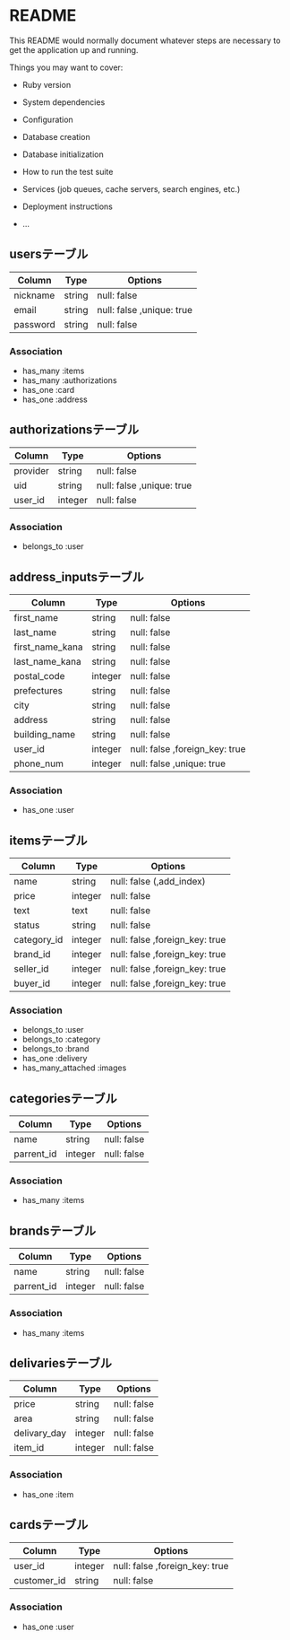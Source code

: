 # README

This README would normally document whatever steps are necessary to get the
application up and running.

Things you may want to cover:

* Ruby version

* System dependencies

* Configuration

* Database creation

* Database initialization

* How to run the test suite

* Services (job queues, cache servers, search engines, etc.)

* Deployment instructions



* ...





## usersテーブル

|Column           |Type    |Options                         |
|-----------------|--------|--------------------------------|
|nickname         |string  |null: false                     |
|email            |string  |null: false ,unique: true       |
|password         |string  |null: false                     |

### Association
- has_many :items
- has_many :authorizations
- has_one :card
- has_one :address




## authorizationsテーブル

|Column           |Type    |Options                         |
|-----------------|--------|--------------------------------|
|provider         |string  |null: false                     |
|uid              |string  |null: false ,unique: true       |
|user_id          |integer |null: false                     |

### Association
- belongs_to :user




## address_inputsテーブル

|Column           |Type    |Options                         |
|-----------------|--------|--------------------------------|
|first_name       |string  |null: false                     |
|last_name        |string  |null: false                     |
|first_name_kana  |string  |null: false                     |
|last_name_kana   |string  |null: false                     |
|postal_code      |integer |null: false                     |
|prefectures      |string  |null: false                     |
|city             |string  |null: false                     |
|address          |string  |null: false                     |
|building_name    |string  |null: false                     |
|user_id          |integer |null: false ,foreign_key: true  |
|phone_num        |integer |null: false ,unique: true       |

### Association
- has_one :user



## itemsテーブル

|Column           |Type    |Options                         |
|-----------------|--------|--------------------------------|
|name             |string  |null: false (,add_index)        |
|price            |integer |null: false                     |
|text             |text    |null: false                     |
|status           |string  |null: false                     |
|category_id      |integer |null: false ,foreign_key: true  |
|brand_id         |integer |null: false ,foreign_key: true  |
|seller_id        |integer |null: false ,foreign_key: true  |
|buyer_id         |integer |null: false ,foreign_key: true  |

### Association
- belongs_to :user
- belongs_to :category
- belongs_to :brand
- has_one :delivery
- has_many_attached :images



## categoriesテーブル

|Column           |Type    |Options                         |
|-----------------|--------|--------------------------------|
|name             |string  |null: false                     |
|parrent_id       |integer |null: false                     |

### Association
- has_many :items



## brandsテーブル

|Column           |Type    |Options                         |
|-----------------|--------|--------------------------------|
|name             |string  |null: false                     |
|parrent_id       |integer |null: false                     |

### Association
- has_many :items



## delivariesテーブル

|Column           |Type    |Options                         |
|-----------------|--------|--------------------------------|
|price            |string  |null: false                     |
|area             |string  |null: false                     |
|delivary_day     |integer |null: false                     |
|item_id          |integer |null: false                     |

### Association
- has_one :item



## cardsテーブル

|Column           |Type    |Options                         |
|-----------------|--------|--------------------------------|
|user_id          |integer |null: false ,foreign_key: true  |
|customer_id      |string  |null: false                     |

### Association
- has_one :user

